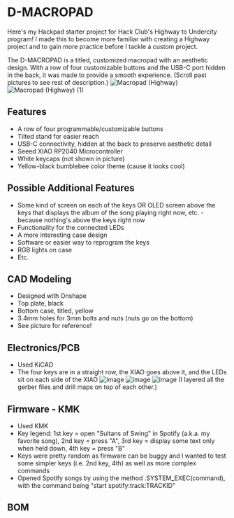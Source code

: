 # D-MACROPAD
Here's my Hackpad starter project for Hack Club's Highway to Undercity program! I made this to become more familiar with creating a Highway project and to gain more practice before I tackle a custom project.

The D-MACROPAD is a titled, customized macropad with an aesthetic design. With a row of four customizable buttons and the USB-C port hidden in the back, it was made to provide a smooth experience. (Scroll past pictures to see rest of description.)
![Macropad (Highway)](https://github.com/user-attachments/assets/ccea52ff-b33b-4de5-be28-8604668b59ff)
![Macropad (Highway) (1)](https://github.com/user-attachments/assets/473e6de3-8792-462a-80ba-a0d12bef1485)

## Features
- A row of four programmable/customizable buttons
- Tilted stand for easier reach
- USB-C connectivity, hidden at the back to preserve aesthetic detail
- Seeed XIAO RP2040 Microcontroller
- White keycaps (not shown in picture)
- Yellow-black bumblebee color theme (cause it looks cool)

## Possible Additional Features
- Some kind of screen on each of the keys OR OLED screen above the keys that displays the album of the song playing right now, etc. - because nothing's above the keys right now
- Functionality for the connected LEDs
- A more interesting case design
- Software or easier way to reprogram the keys
- RGB lights on case
- Etc.

## CAD Modeling
- Designed with Onshape
- Top plate, black
- Bottom case, titled, yellow
- 3.4mm holes for 3mm bolts and nuts (nuts go on the bottom)
- See picture for reference!

## Electronics/PCB
- Used KiCAD
- The four keys are in a straight row, the XIAO goes above it, and the LEDs sit on each side of the XIAO
![image](https://github.com/user-attachments/assets/be93e4ac-1608-48eb-9ad4-99f8627aa8cd)
![image](https://github.com/user-attachments/assets/9a32654c-b0a9-4a2e-82cd-c9aafc2638b5)
![image](https://github.com/user-attachments/assets/eb9a2bce-a05f-47d9-b114-5ed3042904d2) (I layered all the gerber files and drill maps on top of each other.)

## Firmware - KMK
- Used KMK
- Key legend: 1st key = open "Sultans of Swing" in Spotify (a.k.a. my favorite song), 2nd key = press "A", 3rd key = display some text only when held down, 4th key = press "B"
- Keys were pretty random as firmware can be buggy and I wanted to test some simpler keys (i.e. 2nd key, 4th) as well as more complex commands
- Opened Spotify songs by using the method .SYSTEM_EXEC(command), with the command being "start spotify:track:TRACKID"

## BOM


